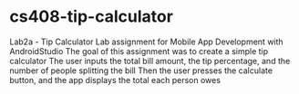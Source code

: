 # cs408-tip-calculator
Lab2a - Tip Calculator
Lab assignment for Mobile App Development with AndroidStudio
The goal of this assignment was to create a simple tip calculator
The user inputs the total bill amount, the tip percentage, and the number of people splitting the bill
Then the user presses the calculate button, and the app displays the total each person owes
